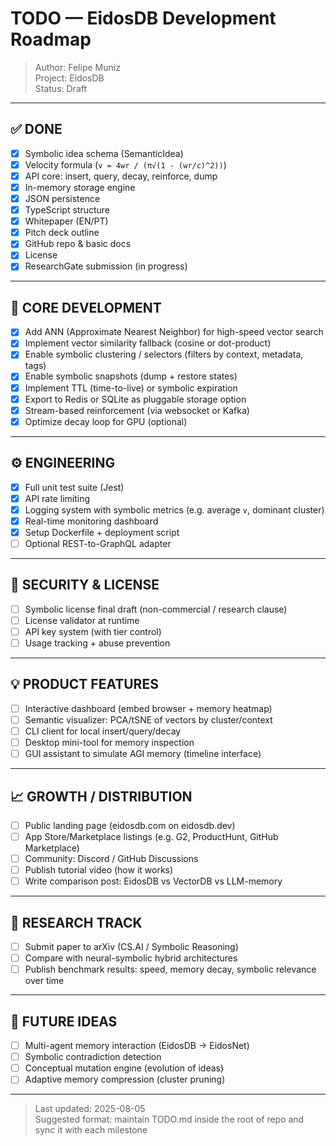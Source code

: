 # TODO — EidosDB Development Roadmap

> Author: Felipe Muniz  
> Project: EidosDB  
> Status: Draft

---

## ✅ DONE
- [x] Symbolic idea schema (SemanticIdea)
- [x] Velocity formula (`v = 4wr / (π√(1 - (wr/c)^2))`)
- [x] API core: insert, query, decay, reinforce, dump
- [x] In-memory storage engine
- [x] JSON persistence
- [x] TypeScript structure
- [x] Whitepaper (EN/PT)
- [x] Pitch deck outline
- [x] GitHub repo & basic docs
- [x] License
- [x] ResearchGate submission (in progress)

---

## 🚧 CORE DEVELOPMENT
- [x] Add ANN (Approximate Nearest Neighbor) for high-speed vector search
- [x] Implement vector similarity fallback (cosine or dot-product)
- [x] Enable symbolic clustering / selectors (filters by context, metadata, tags)
- [x] Enable symbolic snapshots (dump + restore states)
- [x] Implement TTL (time-to-live) or symbolic expiration
- [x] Export to Redis or SQLite as pluggable storage option
- [x] Stream-based reinforcement (via websocket or Kafka)
- [x] Optimize decay loop for GPU (optional)

---

## ⚙️ ENGINEERING
- [x] Full unit test suite (Jest)
- [x] API rate limiting
- [x] Logging system with symbolic metrics (e.g. average `v`, dominant cluster)
- [x] Real-time monitoring dashboard
- [x] Setup Dockerfile + deployment script
- [ ] Optional REST-to-GraphQL adapter

---

## 🔐 SECURITY & LICENSE
- [ ] Symbolic license final draft (non-commercial / research clause)
- [ ] License validator at runtime
- [ ] API key system (with tier control)
- [ ] Usage tracking + abuse prevention

---

## 💡 PRODUCT FEATURES
- [ ] Interactive dashboard (embed browser + memory heatmap)
- [ ] Semantic visualizer: PCA/tSNE of vectors by cluster/context
- [ ] CLI client for local insert/query/decay
- [ ] Desktop mini-tool for memory inspection
- [ ] GUI assistant to simulate AGI memory (timeline interface)

---

## 📈 GROWTH / DISTRIBUTION
- [ ] Public landing page (eidosdb.com on eidosdb.dev)
- [ ] App Store/Marketplace listings (e.g. G2, ProductHunt, GitHub Marketplace)
- [ ] Community: Discord / GitHub Discussions
- [ ] Publish tutorial video (how it works)
- [ ] Write comparison post: EidosDB vs VectorDB vs LLM-memory

---

## 🔬 RESEARCH TRACK
- [ ] Submit paper to arXiv (CS.AI / Symbolic Reasoning)
- [ ] Compare with neural-symbolic hybrid architectures
- [ ] Publish benchmark results: speed, memory decay, symbolic relevance over time

---

## 🧠 FUTURE IDEAS
- [ ] Multi-agent memory interaction (EidosDB → EidosNet)
- [ ] Symbolic contradiction detection
- [ ] Conceptual mutation engine (evolution of ideas)
- [ ] Adaptive memory compression (cluster pruning)

---

> Last updated: 2025-08-05  
> Suggested format: maintain TODO.md inside the root of repo and sync it with each milestone


